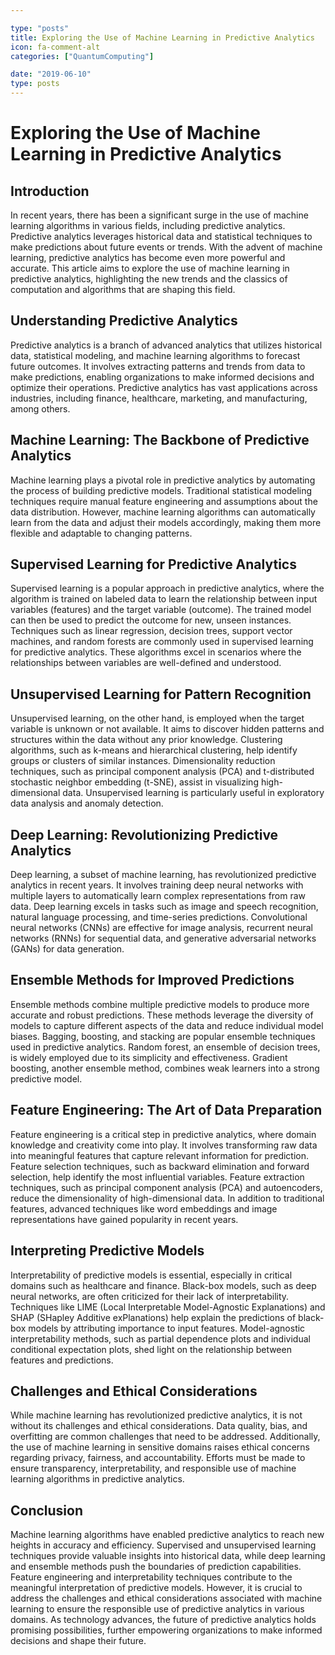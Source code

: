 ```yaml
---

type: "posts"
title: Exploring the Use of Machine Learning in Predictive Analytics
icon: fa-comment-alt
categories: ["QuantumComputing"]

date: "2019-06-10"
type: posts
---
```





# Exploring the Use of Machine Learning in Predictive Analytics

## Introduction

In recent years, there has been a significant surge in the use of machine learning algorithms in various fields, including predictive analytics. Predictive analytics leverages historical data and statistical techniques to make predictions about future events or trends. With the advent of machine learning, predictive analytics has become even more powerful and accurate. This article aims to explore the use of machine learning in predictive analytics, highlighting the new trends and the classics of computation and algorithms that are shaping this field.

## Understanding Predictive Analytics

Predictive analytics is a branch of advanced analytics that utilizes historical data, statistical modeling, and machine learning algorithms to forecast future outcomes. It involves extracting patterns and trends from data to make predictions, enabling organizations to make informed decisions and optimize their operations. Predictive analytics has vast applications across industries, including finance, healthcare, marketing, and manufacturing, among others.

## Machine Learning: The Backbone of Predictive Analytics

Machine learning plays a pivotal role in predictive analytics by automating the process of building predictive models. Traditional statistical modeling techniques require manual feature engineering and assumptions about the data distribution. However, machine learning algorithms can automatically learn from the data and adjust their models accordingly, making them more flexible and adaptable to changing patterns.

## Supervised Learning for Predictive Analytics

Supervised learning is a popular approach in predictive analytics, where the algorithm is trained on labeled data to learn the relationship between input variables (features) and the target variable (outcome). The trained model can then be used to predict the outcome for new, unseen instances. Techniques such as linear regression, decision trees, support vector machines, and random forests are commonly used in supervised learning for predictive analytics. These algorithms excel in scenarios where the relationships between variables are well-defined and understood.

## Unsupervised Learning for Pattern Recognition

Unsupervised learning, on the other hand, is employed when the target variable is unknown or not available. It aims to discover hidden patterns and structures within the data without any prior knowledge. Clustering algorithms, such as k-means and hierarchical clustering, help identify groups or clusters of similar instances. Dimensionality reduction techniques, such as principal component analysis (PCA) and t-distributed stochastic neighbor embedding (t-SNE), assist in visualizing high-dimensional data. Unsupervised learning is particularly useful in exploratory data analysis and anomaly detection.

## Deep Learning: Revolutionizing Predictive Analytics

Deep learning, a subset of machine learning, has revolutionized predictive analytics in recent years. It involves training deep neural networks with multiple layers to automatically learn complex representations from raw data. Deep learning excels in tasks such as image and speech recognition, natural language processing, and time-series predictions. Convolutional neural networks (CNNs) are effective for image analysis, recurrent neural networks (RNNs) for sequential data, and generative adversarial networks (GANs) for data generation.

## Ensemble Methods for Improved Predictions

Ensemble methods combine multiple predictive models to produce more accurate and robust predictions. These methods leverage the diversity of models to capture different aspects of the data and reduce individual model biases. Bagging, boosting, and stacking are popular ensemble techniques used in predictive analytics. Random forest, an ensemble of decision trees, is widely employed due to its simplicity and effectiveness. Gradient boosting, another ensemble method, combines weak learners into a strong predictive model.

## Feature Engineering: The Art of Data Preparation

Feature engineering is a critical step in predictive analytics, where domain knowledge and creativity come into play. It involves transforming raw data into meaningful features that capture relevant information for prediction. Feature selection techniques, such as backward elimination and forward selection, help identify the most influential variables. Feature extraction techniques, such as principal component analysis (PCA) and autoencoders, reduce the dimensionality of high-dimensional data. In addition to traditional features, advanced techniques like word embeddings and image representations have gained popularity in recent years.

## Interpreting Predictive Models

Interpretability of predictive models is essential, especially in critical domains such as healthcare and finance. Black-box models, such as deep neural networks, are often criticized for their lack of interpretability. Techniques like LIME (Local Interpretable Model-Agnostic Explanations) and SHAP (SHapley Additive exPlanations) help explain the predictions of black-box models by attributing importance to input features. Model-agnostic interpretability methods, such as partial dependence plots and individual conditional expectation plots, shed light on the relationship between features and predictions.

## Challenges and Ethical Considerations

While machine learning has revolutionized predictive analytics, it is not without its challenges and ethical considerations. Data quality, bias, and overfitting are common challenges that need to be addressed. Additionally, the use of machine learning in sensitive domains raises ethical concerns regarding privacy, fairness, and accountability. Efforts must be made to ensure transparency, interpretability, and responsible use of machine learning algorithms in predictive analytics.

## Conclusion

Machine learning algorithms have enabled predictive analytics to reach new heights in accuracy and efficiency. Supervised and unsupervised learning techniques provide valuable insights into historical data, while deep learning and ensemble methods push the boundaries of prediction capabilities. Feature engineering and interpretability techniques contribute to the meaningful interpretation of predictive models. However, it is crucial to address the challenges and ethical considerations associated with machine learning to ensure the responsible use of predictive analytics in various domains. As technology advances, the future of predictive analytics holds promising possibilities, further empowering organizations to make informed decisions and shape their future.